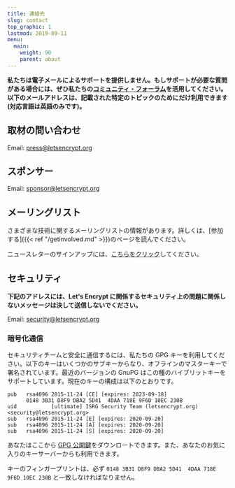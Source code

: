 ```yaml
---
title: 連絡先
slug: contact
top_graphic: 1
lastmod: 2019-09-11
menu:
  main:
    weight: 90
    parent: about
---
```


**私たちは電子メールによるサポートを提供しません。もしサポートが必要な質問がある場合には、ぜひ私たちの[コミュニティ・フォーラム](https://community.letsencrypt.org)を活用してください。以下のメールアドレスは、記載された特定のトピックのためにだけ利用できます (対応言語は英語のみです)。**

## 取材の問い合わせ

Email: [press@letsencrypt.org](mailto:press@letsencrypt.org)

## スポンサー

Email: [sponsor@letsencrypt.org](mailto:sponsor@letsencrypt.org)

## メーリングリスト

さまざまな技術に関するメーリングリストの情報があります。詳しくは、[参加する]({{< ref "/getinvolved.md" >}})のページを読んでください。

ニュースレターのサインアップには、[こちらをクリック](https://letsencrypt.us14.list-manage.com/subscribe?u=dc00f5bdab7179027a494d4e8&id=ec773c6bad)してください。

## セキュリティ

**下記のアドレスには、Let's Encrypt に関係するセキュリティ上の問題に関係しないメッセージは決して送信しないでください。**

Email: [security@letsencrypt.org](mailto:security@letsencrypt.org)

### 暗号化通信

セキュリティチームと安全に通信するには、私たちの GPG キーを利用してください。以下のキーはいくつかのサブキーからなり、オフラインのマスターキーで署名されています。最近のバージョンの GnuPG はこの種のハイブリットキーをサポートしています。現在のキーの構成は以下のとおりです。

```
pub   rsa4096 2015-11-24 [CE] [expires: 2023-09-18]
      0148 3B31 D8F9 DBA2 5D41  4DAA 718E 9F6D 10EC 230B
uid           [ultimate] ISRG Security Team (letsencrypt.org) <security@letsencrypt.org>
sub   rsa4096 2015-11-24 [E] [expires: 2020-09-20]
sub   rsa4096 2015-11-24 [A] [expires: 2020-09-20]
sub   rsa4096 2015-11-24 [S] [expires: 2020-09-20]
```

あなたはここから [GPG 公開鍵](/security_letsencrypt.org-publickey.asc)をダウンロートできます。また、あなたのお気に入りのキーサーバーからも利用できます。

キーのフィンガープリントは、必ず `0148 3B31 D8F9 DBA2 5D41  4DAA 718E 9F6D 10EC 230B` と一致しなければなりません。
